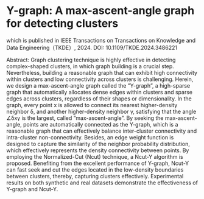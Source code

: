 # Y-graph: A max-ascent-angle graph for detecting clusters

which is published in IEEE Transactions on Transactions on Knowledge and Data Engineering（TKDE）, 2024. DOI: 10.1109/TKDE.2024.3486221


Abstract: Graph clustering technique is highly effective in detecting complex-shaped clusters, in which graph building is a crucial step.
Nevertheless, building a reasonable graph that can exhibit high connectivity within clusters and low connectivity across clusters is
challenging. Herein, we design a max-ascent-angle graph called the ”Y-graph”, a high-sparse graph that automatically allocates dense
edges within clusters and sparse edges across clusters, regardless of their shapes or dimensionality. In the graph, every point x is
allowed to connect its nearest higher-density neighbor δ, and another higher-density neighbor γ, satisfying that the angle ∠δxγ is the
largest, called ”max-ascent-angle”. By seeking the max-ascent-angle, points are automatically connected as the Y-graph, which is a
reasonable graph that can effectively balance inter-cluster connectivity and intra-cluster non-connectivity. Besides, an edge weight
function is designed to capture the similarity of the neighbor probability distribution, which effectively represents the density
connectivity between points. By employing the Normalized-Cut (Ncut) technique, a Ncut-Y algorithm is proposed. Benefiting from the
excellent performance of Y-graph, Ncut-Y can fast seek and cut the edges located in the low-density boundaries between clusters,
thereby, capturing clusters effectively. Experimental results on both synthetic and real datasets demonstrate the effectiveness of
Y-graph and Ncut-Y.
